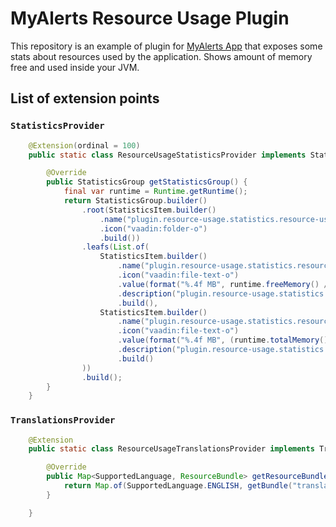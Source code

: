 # MyAlerts Resource Usage Plugin

This repository is an example of plugin for [MyAlerts App](https://github.com/msurdeanu/my-alerts-app) that exposes some stats about resources used by the application.
Shows amount of memory free and used inside your JVM.

## List of extension points

### `StatisticsProvider`

```java
    @Extension(ordinal = 100)
    public static class ResourceUsageStatisticsProvider implements StatisticsProvider {

        @Override
        public StatisticsGroup getStatisticsGroup() {
            final var runtime = Runtime.getRuntime();
            return StatisticsGroup.builder()
                .root(StatisticsItem.builder()
                    .name("plugin.resource-usage.statistics.resource-usage.group")
                    .icon("vaadin:folder-o")
                    .build())
                .leafs(List.of(
                    StatisticsItem.builder()
                        .name("plugin.resource-usage.statistics.resource-usage.group.free-memory.name")
                        .icon("vaadin:file-text-o")
                        .value(format("%.4f MB", runtime.freeMemory() / ONE_MB))
                        .description("plugin.resource-usage.statistics.resource-usage.group.free-memory.description")
                        .build(),
                    StatisticsItem.builder()
                        .name("plugin.resource-usage.statistics.resource-usage.group.used-memory.name")
                        .icon("vaadin:file-text-o")
                        .value(format("%.4f MB", (runtime.totalMemory() - runtime.freeMemory()) / ONE_MB))
                        .description("plugin.resource-usage.statistics.resource-usage.group.used-memory.description")
                        .build()
                ))
                .build();
        }
    }
```

### `TranslationsProvider`

```java
    @Extension
    public static class ResourceUsageTranslationsProvider implements TranslationsProvider {

        @Override
        public Map<SupportedLanguage, ResourceBundle> getResourceBundles() {
            return Map.of(SupportedLanguage.ENGLISH, getBundle("translation", ENGLISH));
        }

    }
```
